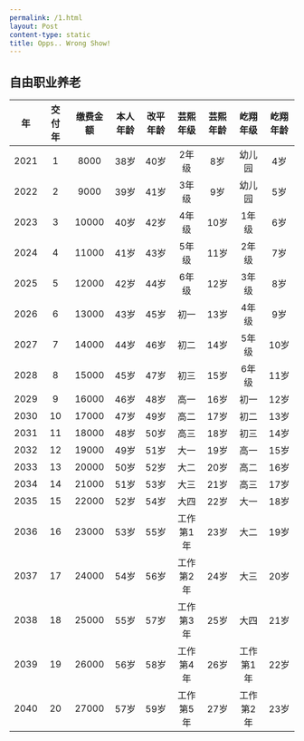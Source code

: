 ```yaml
---
permalink: /1.html
layout: Post
content-type: static
title: Opps.. Wrong Show! 
---
```


## 自由职业养老

|   年  | 交付年 |  缴费金额 | 本人年龄 | 改平年龄 |  芸熙年级 | 芸熙年龄 |  屹翔年级 | 屹翔年龄 |
| :--: | :-: | :---: | :--: | :--: | :---: | :--: | :---: | :--: |
| 2021 |  1  |  8000 |  38岁 |  40岁 |  2年级  |  8岁  |  幼儿园  |  4岁  |
| 2022 |  2  |  9000 |  39岁 |  41岁 |  3年级  |  9岁  |  幼儿园  |  5岁  |
| 2023 |  3  | 10000 |  40岁 |  42岁 |  4年级  |  10岁 |  1年级  |  6岁  |
| 2024 |  4  | 11000 |  41岁 |  43岁 |  5年级  |  11岁 |  2年级  |  7岁  |
| 2025 |  5  | 12000 |  42岁 |  44岁 |  6年级  |  12岁 |  3年级  |  8岁  |
| 2026 |  6  | 13000 |  43岁 |  45岁 |   初一  |  13岁 |  4年级  |  9岁  |
| 2027 |  7  | 14000 |  44岁 |  46岁 |   初二  |  14岁 |  5年级  |  10岁 |
| 2028 |  8  | 15000 |  45岁 |  47岁 |   初三  |  15岁 |  6年级  |  11岁 |
| 2029 |  9  | 16000 |  46岁 |  48岁 |   高一  |  16岁 |   初一  |  12岁 |
| 2030 |  10 | 17000 |  47岁 |  49岁 |   高二  |  17岁 |   初二  |  13岁 |
| 2031 |  11 | 18000 |  48岁 |  50岁 |   高三  |  18岁 |   初三  |  14岁 |
| 2032 |  12 | 19000 |  49岁 |  51岁 |   大一  |  19岁 |   高一  |  15岁 |
| 2033 |  13 | 20000 |  50岁 |  52岁 |   大二  |  20岁 |   高二  |  16岁 |
| 2034 |  14 | 21000 |  51岁 |  53岁 |   大三  |  21岁 |   高三  |  17岁 |
| 2035 |  15 | 22000 |  52岁 |  54岁 |   大四  |  22岁 |   大一  |  18岁 |
| 2036 |  16 | 23000 |  53岁 |  55岁 | 工作第1年 |  23岁 |   大二  |  19岁 |
| 2037 |  17 | 24000 |  54岁 |  56岁 | 工作第2年 |  24岁 |   大三  |  20岁 |
| 2038 |  18 | 25000 |  55岁 |  57岁 | 工作第3年 |  25岁 |   大四  |  21岁 |
| 2039 |  19 | 26000 |  56岁 |  58岁 | 工作第4年 |  26岁 | 工作第1年 |  22岁 |
| 2040 |  20 | 27000 |  57岁 |  59岁 | 工作第5年 |  27岁 | 工作第2年 |  23岁 |
